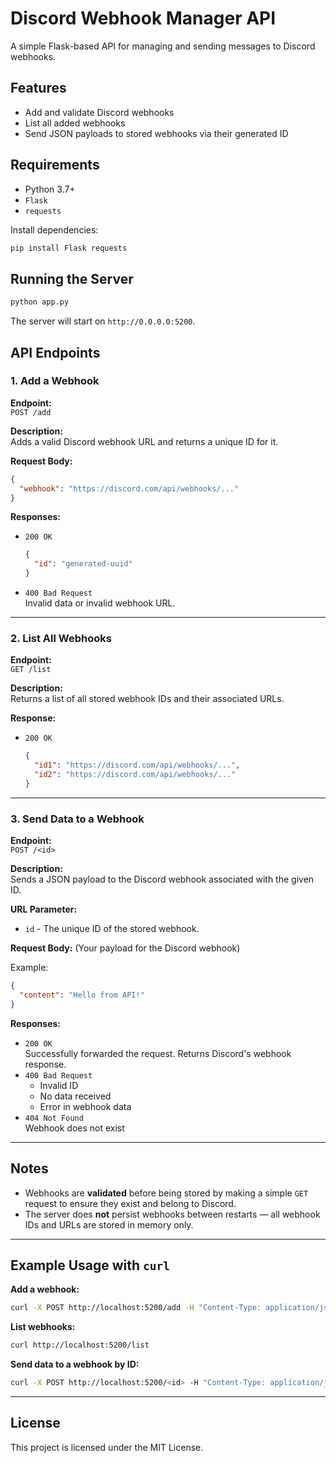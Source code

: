 # Discord Webhook Manager API

A simple Flask-based API for managing and sending messages to Discord webhooks.

## Features

- Add and validate Discord webhooks
- List all added webhooks
- Send JSON payloads to stored webhooks via their generated ID

## Requirements

- Python 3.7+
- `Flask`
- `requests`

Install dependencies:

```bash
pip install Flask requests
```

## Running the Server

```bash
python app.py
```

The server will start on `http://0.0.0.0:5200`.

## API Endpoints

### 1. Add a Webhook

**Endpoint:**  
`POST /add`

**Description:**  
Adds a valid Discord webhook URL and returns a unique ID for it.

**Request Body:**

```json
{
  "webhook": "https://discord.com/api/webhooks/..."
}
```

**Responses:**

- `200 OK`  
  ```json
  {
    "id": "generated-uuid"
  }
  ```
- `400 Bad Request`  
  Invalid data or invalid webhook URL.

---

### 2. List All Webhooks

**Endpoint:**  
`GET /list`

**Description:**  
Returns a list of all stored webhook IDs and their associated URLs.

**Response:**

- `200 OK`  
  ```json
  {
    "id1": "https://discord.com/api/webhooks/...",
    "id2": "https://discord.com/api/webhooks/..."
  }
  ```

---

### 3. Send Data to a Webhook

**Endpoint:**  
`POST /<id>`

**Description:**  
Sends a JSON payload to the Discord webhook associated with the given ID.

**URL Parameter:**

- `id` - The unique ID of the stored webhook.

**Request Body:** (Your payload for the Discord webhook)

Example:

```json
{
  "content": "Hello from API!"
}
```

**Responses:**

- `200 OK`  
  Successfully forwarded the request. Returns Discord's webhook response.
- `400 Bad Request`  
  - Invalid ID
  - No data received
  - Error in webhook data
- `404 Not Found`  
  Webhook does not exist

---

## Notes

- Webhooks are **validated** before being stored by making a simple `GET` request to ensure they exist and belong to Discord.
- The server does **not** persist webhooks between restarts — all webhook IDs and URLs are stored in memory only.

---

## Example Usage with `curl`

**Add a webhook:**

```bash
curl -X POST http://localhost:5200/add -H "Content-Type: application/json" -d '{"webhook":"https://discord.com/api/webhooks/xxx/yyy"}'
```

**List webhooks:**

```bash
curl http://localhost:5200/list
```

**Send data to a webhook by ID:**

```bash
curl -X POST http://localhost:5200/<id> -H "Content-Type: application/json" -d '{"content":"Hello from the server!"}'
```

---

## License

This project is licensed under the MIT License.
